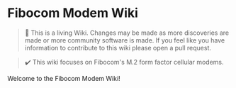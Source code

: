 Fibocom Modem Wiki
=================================
> :book: This is a living Wiki. Changes may be made as more discoveries are made or more community software is made. If you feel like you have information to contribute to this wiki please open a pull request.

> :heavy_check_mark: This wiki focuses on Fibocom's M.2 form factor cellular modems.

Welcome to the Fibocom Modem Wiki!